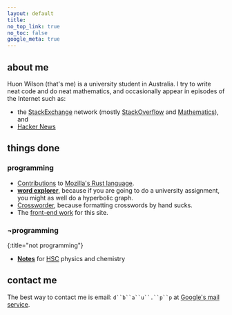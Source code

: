 ```yaml
---
layout: default
title:
no_top_link: true
no_toc: false
google_meta: true
---
```


## about me

Huon Wilson (that's me) is a university student in Australia. I try to write neat code and do neat mathematics, and occasionally appear in episodes of the Internet such as:

- the [StackExchange](http://stackexchange.com/users/1308075/dbaupp) network (mostly [StackOverflow](http://stackoverflow.com/users/1256624/dbaupp) and [Mathematics](http://math.stackexchange.com/users/26567/dbaupp)), and
- [Hacker News](https://news.ycombinator.com/user?id=dbaupp)


## things done

### programming
- [Contributions](https://github.com/mozilla/rust/commits/incoming?author=huonw) to
  [Mozilla's Rust language](https://github.com/mozilla/rust).
- **[word explorer](http://www.ug.it.usyd.edu.au/~hwil7821/assignment3/form.html)**, because if you are
  going to do a university assignment, you might as well do a hyperbolic graph.
- [Crossworder](https://github.com/huonw/crossworder), because formatting crosswords by hand sucks.
- The [front-end work](https://github.com/huonw/huonw.github.com) for this site.

### &not;programming
{:title="not programming"}
- **[Notes](notes.html)** for [HSC](https://en.wikipedia.org/wiki/Higher_School_Certificate_%28New_South_Wales%29) physics and chemistry

## contact me

The best way to contact me is email: `d``b``a``u``.``p``p` at [Google's mail service](http://gmail.com).
